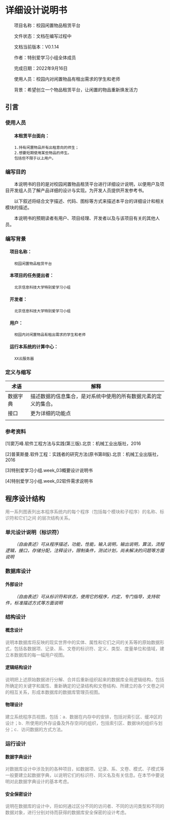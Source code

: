# 详细设计说明书

&emsp;&emsp;项目名称：校园闲置物品租赁平台

&emsp;&emsp;文件状态：文档在编写过程中

&emsp;&emsp;文档当前版本：V0.1.14

&emsp;&emsp;作者：特别爱学习小组全体成员

&emsp;&emsp;完成日期：2022年9月16日

&emsp;&emsp;使用人员：校园内对闲置物品有租出需求的学生和老师

&emsp;&emsp;背景：希望创立一个物品租赁平台，让闲置的物品重新焕发活力

## 引言

### 使用人员

#### &emsp;&emsp;本租赁平台面向：
        1.持有闲置物品并有出租意向的师生；
        2.想要短期使用某些物品的师生。
        包括但不限于以上用户。

### 编写目的

&emsp;&emsp;本说明书的目的是对校园闲置物品租赁平台进行详细设计说明，以便用户及项目开发组人员了解产品详细的设计与实现。为开发人员提供开发参考书。

&emsp;&emsp;以下叙述将结合文字描述、代码、图标等方式来描述本平台的详细设计和相关模块的描述。

&emsp;&emsp;本说明书的预期读者有用户、项目经理、开发者以及与该项目有关的其他人员。

### 编写背景

#### &emsp;项目名称：
        校园闲置物品租赁平台
#### &emsp;本项目的任务提出者：
        北京信息科技大学特别爱学习小组
#### &emsp;开发者：
        北京信息科技大学特别爱学习小组
#### &emsp;用户：
        校园内对闲置物品有租出需求的学生和老师
#### &emsp;运行本系统的计算中心：
        XX云服务器

### 定义与缩写
|术语|解释|
|---|---|
|  数据字典  | 描述数据的信息集合，是对系统中使用的所有数据元素的定义的集合。  |
| 接口  | 更为详细的功能点  |
|   |   |

### 参考资料
[1]窦万峰.软件工程方法与实践(第三版).北京：机械工业出版社，2016

[2]普莱斯曼.软件工程：实践者的研究方法(原书第8版).北京：机械工业出版社，2016

[3]特别爱学习小组.week_03概要设计说明书

[4]特别爱学习小组.week_02软件需求说明书


## 程序设计结构
<font color= grey>用一系列图表列出本程序系统内的每个程序（包括每个模块和子程序）的名称、标识符和它们之间 的层次结构关系。</font>
### 单元设计说明（标识符）

&emsp;&emsp;*（自由表述）可从程序描述，功能，性能，输入说明，输出说明，算法，流程逻辑，接口，存储分配，注释设计，限制条件，测试计划，尚未解决的问题等方面说明*

### 数据库设计

#### 外部设计

&emsp;&emsp;*（自由表述）可从标识符和状态，使用它的程序，约定，专门指导，支持软件，标准描述方式等方面说明*

### 结构设计

#### 概念设计
<font color= grey>说明本数据库将反映的现实世界中的实体、属性和它们之间的关系等的原始数据形式，包括各数据项、记录、系、文卷的标识符、定义、类型、度量单位和值域，建立本数据库的每一幅用户视图。</font>
#### 逻辑结构设计
<font color= grey>说明把上述原始数据进行分解、合并后重新组织起来的数据库全局逻辑结构，包括所确定的关键字和属性、重新确定的记录结构和文卷结构、所建立的各个文卷之间的相互关系，形成本数据库的数据库管理员视图。</font>
#### 物理设计
<font color= grey>建立系统程序员视图，包括：a．数据在内存中的安排，包括对索引区、缓冲区的设计；b．所使用的外存设备及外存空间的组织，包括索引区、数据块的组织与划分；c．访问数据的方式方法。</font>
### 运行设计

#### 数据字典设计
<font color= grey>对数据库设计中涉及到的各种项目，如数据项、记录、系、文卷、模式、子模式等一般要建立起数据字典，以说明它们的标识符、同义名及有关信息。在本节中要说明对此数据字典设计的基本考虑。</font>
#### 安全保密设计
<font color= grey>说明在数据库的设计中，将如何通过区分不同的访问者、不同的访问类型和不同的数据对象，进行分别对待而获得的数据库安全保密的设计考虑。</font>



				

	
